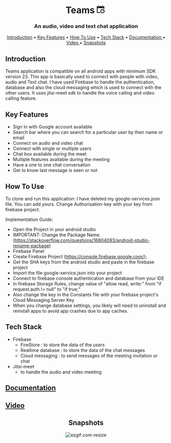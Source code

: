 <h1 align="center">
Teams <svg xmlns="http://www.w3.org/2000/svg" width="30" height="28" viewBox="0 0 30 21"><path d="M17 3v-2c0-.552.447-1 1-1s1 .448 1 1v2c0 .552-.447 1-1 1s-1-.448-1-1zm-12 1c.553 0 1-.448 1-1v-2c0-.552-.447-1-1-1-.553 0-1 .448-1 1v2c0 .552.447 1 1 1zm13 13v-3h-1v4h3v-1h-2zm-5 .5c0 2.481 2.019 4.5 4.5 4.5s4.5-2.019 4.5-4.5-2.019-4.5-4.5-4.5-4.5 2.019-4.5 4.5zm11 0c0 3.59-2.91 6.5-6.5 6.5s-6.5-2.91-6.5-6.5 2.91-6.5 6.5-6.5 6.5 2.91 6.5 6.5zm-14.237 3.5h-7.763v-13h19v1.763c.727.33 1.399.757 2 1.268v-9.031h-3v1c0 1.316-1.278 2.339-2.658 1.894-.831-.268-1.342-1.111-1.342-1.984v-.91h-9v1c0 1.316-1.278 2.339-2.658 1.894-.831-.268-1.342-1.111-1.342-1.984v-.91h-3v21h11.031c-.511-.601-.938-1.273-1.268-2z"/></svg>
</h1>

<h3 align="center">An audio, video and text chat application</h3>

<p align="center">
  <a href="#introduction">Introduction</a> •
  <a href="#key-features">Key Features</a> •
  <a href="#how-to-use">How To Use</a> •
  <a href="#tech-stack">Tech Stack</a> •
  <a href="#documentation">Documentation </a> •
  <a href="#video">Video </a> •
  <a href="#snapshots">Snapshots</a>
</p>

## Introduction

Teams application is compatible on all android apps with minimum SDK version 23. This app is basically used to connect with people with video, audio and Text chat.
I have used Firebase to handle the authentication, database and also the cloud messaging which is used to connect with the other users. It uses jitsi-meet sdk to handle the voice calling and video calling feature.
<br/>

## Key Features

- Sign In with Google account available
- Search bar where you can search for a particular user by their name or email
- Connect on audio and video chat
- Connect with single or multiple users
- Chat box available during the meet
- Multiple features available during the meeting
- Have a one to one chat conversation
- Get to know last message is seen or not

## How To Use

To clone and run this application: I have deleted my google-services.json file. You can add yours.
Change Authorisation-key with your key from firebase project.

Implementation Guide:
- Open the Project in your android studio
- IMPORTANT: Change the Package Name. (https://stackoverflow.com/questions/16804093/android-studio-rename-package)<br/>
- Firebase Panel 
- Create Firebase Project (https://console.firebase.google.com/); 
- Get the SHA keys from the android studio and paste in the firebase project
- Import the file google-service.json into your project 
- Connect to firebase console authentication and database from your IDE
- In firebase Storage Rules, change value of "allow read, write:" from "if request.auth != null" to "if true;" 
- Also change the key in the Constants file with your firebase project's Cloud Messaging Server Key
- When you change database settings, you likely will need to uninstall and reinstall apps to avoid app crashes due to app caches.

## Tech Stack

- Firebase
  - FireStore : to store the data of the users
  - Realtime database : to store the data of the chat messages
  - Cloud messaging : to send messages of the meeting invitation or chat
- Jitsi-meet
  - to handle the audio and video meeting

## [Documentation](https://drive.google.com/file/d/1QKHwmypIhxxJU-bZYOUarN3yuDQq61Is/view?usp=sharing) 

## [Video](https://drive.google.com/file/d/1bhgbx-4QEPZyDLGpPCPUYUrsP5sIx2V1/view?usp=sharing)

<div align="center">

## Snapshots

![ezgif com-resize](https://user-images.githubusercontent.com/68772130/125284688-66a92680-e337-11eb-93bb-4847ac8b0546.gif)

</div>
